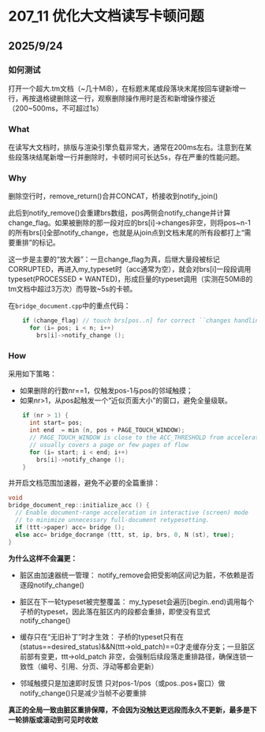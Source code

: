 # 207_11 优化大文档读写卡顿问题

## 2025/9/24
### 如何测试
打开一个超大.tm文档（~几十MiB），在标题末尾或段落块末尾按回车键新增一行，再按退格键删除这一行，观察删除操作用时是否和新增操作接近（200~500ms，不可超过1s）

### What
在读写大文档时，排版与渲染引擎负载非常大，通常在200ms左右。注意到在某些段落块结尾新增一行并删除时，卡顿时间可长达5s，存在严重的性能问题。

### Why

删除空行时，remove_return()合并CONCAT，桥接收到notify_join()

此后到notify_remove()会重建brs数组，pos两侧会notify_change并计算change_flag。如果被删除的那一段对应的brs[i]->changes非空，则将pos~n-1的所有brs[i]全部notify_change，也就是从join点到文档末尾的所有段都打上“需要重排”的标记。

这一步是主要的“放大器”：一旦change_flag为真，后继大量段被标记CORRUPTED，再进入my_typeset时（acc通常为空），就会对brs[i]一段段调用typeset(PROCESSED + WANTED)，形成巨量的typeset调用（实测在50MiB的tm文档中超过3万次）而导致~5s的卡顿。

在`bridge_document.cpp`中的重点代码：

```cpp
    if (change_flag) // touch brs[pos..n] for correct ``changes handling''
      for (i= pos; i < n; i++)
        brs[i]->notify_change ();
```

### How

采用如下策略：
- 如果删除的行数nr==1，仅触发pos-1与pos的邻域触摸；
- 如果nr>1，从pos起触发一个“近似页面大小”的窗口，避免全量级联。

```cpp
    if (nr > 1) {
      int start= pos;
      int end  = min (n, pos + PAGE_TOUCH_WINDOW);
      // PAGE_TOUCH_WINDOW is close to the ACC_THRESHOLD from accelerator
      // usually covers a page or few pages of flow
      for (i= start; i < end; i++)
        brs[i]->notify_change ();
    }
```

并开启文档范围加速器，避免不必要的全篇重排：

```cpp
void
bridge_document_rep::initialize_acc () {
  // Enable document-range acceleration in interactive (screen) mode
  // to minimize unnecessary full-document retypesetting.
  if (ttt->paper) acc= bridge ();
  else acc= bridge_docrange (ttt, st, ip, brs, 0, N (st), true);
}
```

**为什么这样不会漏更：**

- 脏区由加速器统一管理：
notify_remove会把受影响区间记为脏，不依赖是否逐段notify_change()

- 脏区在下一轮typeset被完整覆盖：
my_typeset会遍历[begin..end)调用每个子桥的typeset，因此落在脏区内的段都会重排，即使没有显式notify_change()

- 缓存只在“无旧补丁”时才生效：
子桥的typeset只有在(status==desired_status)&&N(ttt->old_patch)==0才走缓存分支；一旦脏区前部有变更，ttt->old_patch 非空，会强制后续段落走重排路径，确保连锁一致性（编号、引用、分页、浮动等都会更新）

- 邻域触摸只是加速即时反馈
只对pos-1/pos（或pos..pos+窗口）做notify_change()只是减少当帧不必要重排

**真正的全局一致由脏区重排保障，不会因为没触达更远段而永久不更新，最多是下一轮排版或滚动到可见时收敛**
